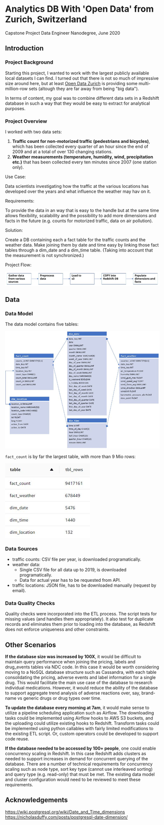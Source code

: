 
# Analytics DB With 'Open Data' from Zurich, Switzerland

Capstone Project Data Engineer Nanodegree, June 2020

## Introduction

### Project Background

Starting this project, I wanted to work with the largest publicly available local datasets I can find. I turned out that there is not so much of impressive size around here, but at least [Open Data Zurich](https://data.stadt-zuerich.ch/) is providing some multi-million-row sets (altough they are far away from being "big data").

In terms of content, my goal was to combine different data sets in a Redshift database in such a way that they would be easy to extract for analytical purposes.

### Project Overview

I worked with two data sets:

1. **Traffic count for non-motorized traffic (pedestrians and bicycles)**, which has been collected every quarter of an hour since the end of 2009 and at a total of over 130 changing stations.
2. **Weather measurements (temperature, humidity, wind, precipitation etc.)** that has been collected every ten minutes since 2007 (one station only).

Use Case:

Data scientists investigating how the traffic at the various locations has developed over the years and what influence the weather may hav on it. 

Requirements:

To provide the data in an way that is easy to the handle but at the same time allows flexibility, scalability and the possibility to add more dimensions and facts in the future (e.g. counts for motorized traffic, data on air pollution).

Solution:

Create a DB containing each a fact table for the traffic counts and the weather data. Make joining them by date and time easy by linking those fact tables through a dim_date and a dim_time table. (Taking into account that the measurement is not synchronized.)

Project Flow:

![Steps](resources/data_steps.JPG)

## Data

### Data Model

The data model contains five tables:

![model](resources/data_model.JPG)

`fact_count` is by far the largest table, with more than 9 Mio rows:

![row_count](resources/table_rows.JPG)

### Data Sources

- traffic counts: CSV file per year, is downloaded programatically.
- weather data:
  - Single CSV file for all data up to 2019, is downloaded programatically.
  - Data for actual year has to be requested from API.
- traffic locations: JSON file, has to be downloaded manually (request by email).

### Data Quality Checks

Quality checks were incorporated into the ETL process. The script tests for missing values (and handles them appropriately). It also test for duplicate records and eliminates them prior to loading into the database, as Redshift does not enforce uniqueness and other constraints.

## Other Scenarios

**If the database size was increased by 100X**, it would be difficult to maintain query performance when joining the pricing, labels and drug_events tables via NDC code. In this case it would be worth considering moving to a NoSQL database structure such as Cassandra, with each table consolidating the pricing, adverse events and label information for a single drug. This would facilitate the main use case of the database to research individual medications. However, it would reduce the ability of the database to support aggregate trend analysis of adverse reactions over, say, brand-name vs generic drugs or drug types over time.

**To update the database every morning at 7am**, it would make sense to utilize a pipeline scheduling application such as Airflow. The downloading tasks could be implemented using Airflow hooks to AWS S3 buckets, and the uploading could utilize existing hooks to Redshift. Transform tasks could be implemented using python callables with fairly limited modifications to the existing ETL script. Or, custom operators could be developed to support code reuse.

**If the database needed to be accessed by 100+ people**, one could enable concurrency scaling in Redshift. In this case Redshift adds clusters as needed to support increases in demand for concurrent querying of the database. There are a number of technical requirements for concurrency scaling such as node type, sort key type (cannot use interleaved sorting) and query type (e.g. read-only) that must be met. The existing data model and cluster configuration would need to be reviewed to meet these requirements.

## Acknowledgements

https://wiki.postgresql.org/wiki/Date_and_Time_dimensions
https://nicholasduffy.com/posts/postgresql-date-dimension/
